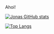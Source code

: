 Ahoi!


[![Jonas GitHub stats](https://github-readme-stats.vercel.app/api?username=JonasSchaber&show_icons=true&bg_color=DEG,#363b75,#864284,#c94b79,#f56b5c,#ff9f38)](https://github.com/anuraghazra/github-readme-stats)

[![Top Langs](https://github-readme-stats.vercel.app/api/top-langs/?username=JonasSchaber&langs_count=8)](https://github.com/anuraghazra/github-readme-stats)

<!---
JonasSchaber/JonasSchaber is a ✨ special ✨ repository because its `README.md` (this file) appears on your GitHub profile.
You can click the Preview link to take a look at your changes.

Theme: &theme=tokyonight
--->
